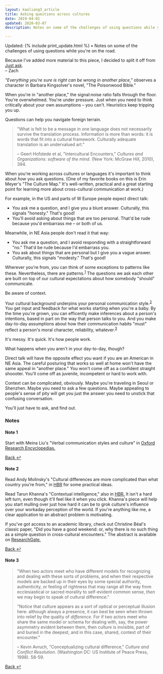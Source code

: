 ```yaml
---
layout: kaoliang3_article
title: Asking questions across cultures
date: 2019-04-01
updated: 2020-03-07
description: Notes on some of the challenges of using questions while you’re on the road.

---
```




Updated: {% include print_update.html %} • Notes on some of the challenges of using questions while you're on the road.




<div class="kaoNAV">
<p>Because I've added more material to this piece, I decided to split it off from <a href="https://www.zachmccabe.com/just-ask.html">Just ask</a>.<br />– Zach</p>
</div>



*"Everything you're sure is right can be wrong in another place,"* observes a character in Barbara Kingsolver's novel, "The Poisonwood Bible."

When you're in "another place," the signal:noise ratio falls through the floor. You're overwhelmed. You're under pressure. Just when you need to think critically about your own assumptions – you can't. Heuristics keep tripping you up.

Questions can help you navigate foreign terrain.

>"What is felt to be a message in one language does not necessarily survive the translation process. Information is more than words: it is words that fit into a cultural framework. Culturally adequate translation is an undervalued art."
>
> – Geert Hofstede et al, "Intercultural Encounters," _Cultures and Organizations: software of the mind_. (New York: McGraw Hill, 2010), 394.

When you're working across cultures or languages it's important to think about *how* you ask questions. (One of my favorite books on this is Erin Meyer's "The Culture Map." It's well-written, practical and a great starting point for learning more about cross-cultural communication at work.)

For example, in the US and parts of W Europe people expect direct talk: 

+ You ask me a question, and I give you a blunt answer. Culturally, this signals "honesty." That's good!
+ You'll avoid asking about things that are too personal. That'd be rude because you'd embarrass me – or both of us.

Meanwhile, in NE Asia people don't read it that way:

+ You ask me a question, and I avoid responding with a straightforward "no." That'd be rude because I'd embarrass you.
+ You ask about things that are personal but I give you a vague answer. Culturally, this signals "modesty." That's good!

Wherever you're from, you can think of some exceptions to patterns like these. Nevertheless, there are patterns.<sup><a id="ref-1" href="#note-1" alt="footnote">1</a></sup> The questions we ask each other are built on top of our cultural expectations about how somebody "should" communicate.

Be aware of context.

Your cultural background underpins your personal communication style.<sup><a id="ref-2" href="#note-2" alt="footnote">2</a></sup> You get input and feedback for what works starting when you're a baby. By the time you're grown, you can efficently make inferences about a person's intentions, based in part on the way that person talks to you. And you make day-to-day assumptions about how their communication habits "must" reflect a person's moral character, reliability, whatever.<sup><a id="ref-3" href="#note-3" alt="footnote">3</a></sup>

It's messy. It's quick. It's how people work.

What happens when you aren't in your day-to-day, though?

Direct talk will have the opposite effect you want if you are an American in NE Asia. The careful posturing that works so well at home won't have the same appeal in "another place." You won't come off as a confident straight shoooter. You'll come off as juvenile, incompetent or hard to work with.

Context can be complicated, obviously. Maybe you're traveling in Seoul or Shenzhen. Maybe you need to ask a few questions. Maybe appealing to people's sense of pity will get you just the answer you need to unstick that confusing conversation.

You'll just have to ask, and find out.



### Notes

#### Note 1

Start with Meina Liu's "Verbal communication styles and culture" in [Oxford Research Encyclopedias.](https://doi.org/10.1093/acrefore/9780190228613.013.162)

<a href="#ref-1" alt="back">Back ↩</a>



#### Note 2

Read Andy Molinsky's "Cultural differences are more complicated than what country you’re from," in [HBR](https://hbr.org/2016/01/cultural-differences-are-more-complicated-than-what-country-youre-from) for some practical ideas.

Read Tarun Khanna's "Contextual intelligence," also in [HBR.](https://hbr.org/2014/09/contextual-intelligence) It isn't a hard left turn, even though it'll feel like it when you click. Khanna's piece will help you start mulling over just how hard it can be to grok culture's influence over your workaday perception of the world. If you're anything like me, a clear application to an abstract problem is motivating.

If you've got access to an academic library, check out Christine Béal's classic paper, "Did you have a good weekend: or, why there is no such thing as a simple question in cross-cultural encounters." The abstract is available on [ResearchGate.](https://www.researchgate.net/publication/234558796_Did_You_Have_a_Good_Weekend_Or_Why_There_Is_No_Such_Thing_as_a_Simple_Question_in_Cross-Cultural_Encounters)

<a href="#ref-2" alt="back">Back ↩</a>



#### Note 3

>"When two actors meet who have different models for recognizing and dealing with these sorts of problems, and when their respective models are backed up in their eyes by some special authority, authenticity, or feeling of rightness that may range all the way from ecclesiastical or sacred morality to self-evident common sense, *then* we may begin to speak of cultural difference."
>
>"Notice that culture appears as a sort of optical or perceptual illusion here: although always a presence, it can best be seen when thrown into relief by the quality of *difference*. For if two actors meet who share the same model or schema for dealing with, say, the power asymmetry evident between them, then culture is invisible, part of and buried in the deepest, and in this case, shared, context of their encounter."
>
> – Kevin Avruch, "Conceptualizing cultural difference," _Culture and Conflict Resolution_. (Washington DC: US Institute of Peace Press, 1998). 58-59.

<a href="#ref-3" alt="back">Back ↩</a>
